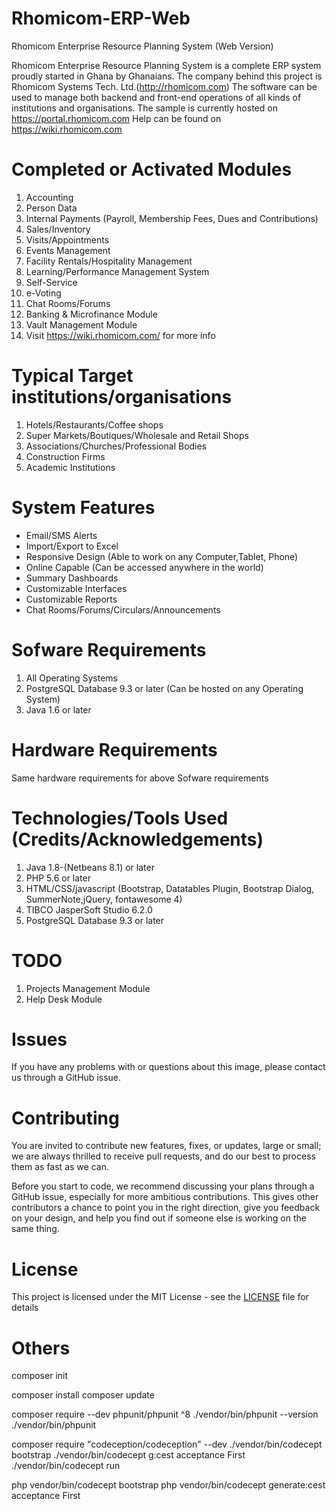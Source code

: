 # Rhomicom-ERP-Web

Rhomicom Enterprise Resource Planning System (Web Version)

Rhomicom Enterprise Resource Planning System is a complete ERP system proudly started in Ghana by Ghanaians.
The company behind this project is Rhomicom Systems Tech. Ltd.(http://rhomicom.com)
The software can be used to manage both backend and front-end operations of all kinds of institutions and organisations.
The sample is currently hosted on https://portal.rhomicom.com
Help can be found on https://wiki.rhomicom.com

Completed or Activated Modules
==============================

1. Accounting
2. Person Data
3. Internal Payments (Payroll, Membership Fees, Dues and Contributions)
4. Sales/Inventory
5. Visits/Appointments
6. Events Management
7. Facility Rentals/Hospitality Management
8. Learning/Performance Management System
9. Self-Service
10. e-Voting
11. Chat Rooms/Forums
12. Banking & Microfinance Module
13. Vault Management Module
14. Visit https://wiki.rhomicom.com/ for more info

Typical Target institutions/organisations
=========================================

1. Hotels/Restaurants/Coffee shops
2. Super Markets/Boutiques/Wholesale and Retail Shops
3. Associations/Churches/Professional Bodies
4. Construction Firms
5. Academic Institutions

System Features
===============

- Email/SMS Alerts
- Import/Export to Excel
- Responsive Design (Able to work on any Computer,Tablet, Phone)
- Online Capable (Can be accessed anywhere in the world)
- Summary Dashboards
- Customizable Interfaces
- Customizable Reports
- Chat Rooms/Forums/Circulars/Announcements

Sofware Requirements
====================

1. All Operating Systems
2. PostgreSQL Database 9.3 or later (Can be hosted on any Operating System)
3. Java 1.6 or later

Hardware Requirements
=====================

Same hardware requirements for above Sofware requirements

Technologies/Tools Used (Credits/Acknowledgements)
==================================================

1. Java 1.8-(Netbeans 8.1) or later
2. PHP 5.6 or later
3. HTML/CSS/javascript (Bootstrap, Datatables Plugin, Bootstrap Dialog, SummerNote,jQuery, fontawesome 4)
4. TIBCO JasperSoft Studio 6.2.0
5. PostgreSQL Database 9.3 or later

# TODO

1. Projects Management Module
2. Help Desk Module

# Issues

If you have any problems with or questions about this image, please contact us through a GitHub issue.

# Contributing

You are invited to contribute new features, fixes, or updates, large or small; we are always thrilled to receive pull requests, and do our best to process them as fast as we can.

Before you start to code, we recommend discussing your plans through a GitHub issue, especially for more ambitious contributions. This gives other contributors a chance to point you in the right direction, give you feedback on your design, and help you find out if someone else is working on the same thing.

# License

This project is licensed under the MIT License - see the [LICENSE](LICENSE) file for details

# Others

composer init

composer install
composer update

composer require --dev phpunit/phpunit ^8
./vendor/bin/phpunit --version
./vendor/bin/phpunit

composer require "codeception/codeception" --dev
./vendor/bin/codecept bootstrap
./vendor/bin/codecept g:cest acceptance First
./vendor/bin/codecept run

php vendor/bin/codecept bootstrap
php vendor/bin/codecept generate:cest acceptance First
